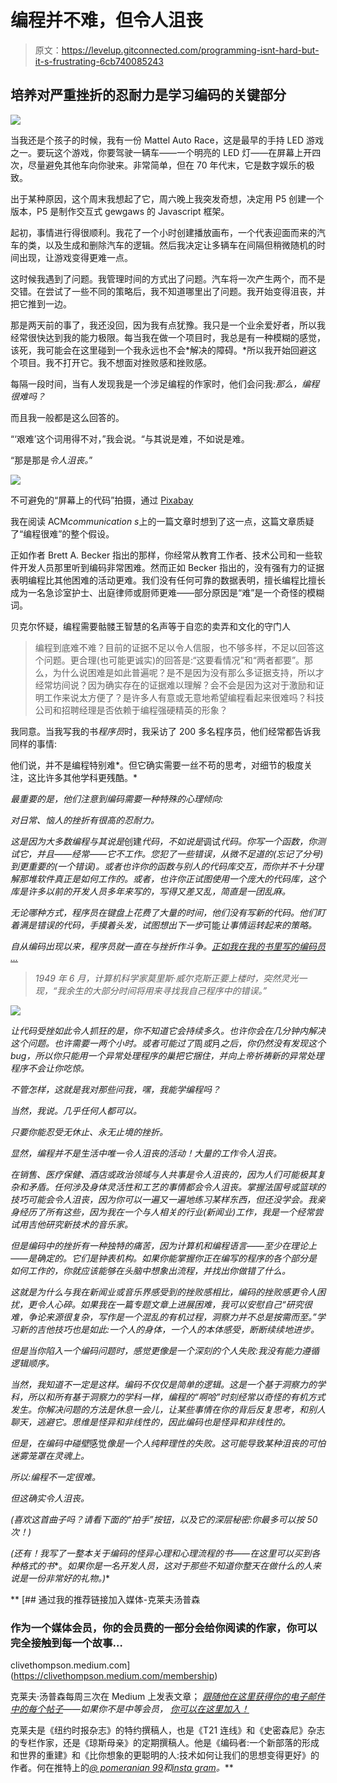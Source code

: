 # 编程并不难，但令人沮丧

> 原文：<https://levelup.gitconnected.com/programming-isnt-hard-but-it-s-frustrating-6cb740085243>

## 培养对严重挫折的忍耐力是学习编码的关键部分

![](img/ad692006df9e1b615fdb6999e99c21c4.png)

当我还是个孩子的时候，我有一份 Mattel Auto Race，这是最早的手持 LED 游戏之一。要玩这个游戏，你要驾驶一辆车——一个明亮的 LED 灯——在屏幕上开四次，尽量避免其他车向你驶来。非常简单，但在 70 年代末，它是数字娱乐的极致。

出于某种原因，这个周末我想起了它，周六晚上我突发奇想，决定用 P5 创建一个版本，P5 是制作交互式 gewgaws 的 Javascript 框架。

起初，事情进行得很顺利。我花了一个小时创建播放画布，一个代表迎面而来的汽车的类，以及生成和删除汽车的逻辑。然后我决定让多辆车在间隔但稍微随机的时间出现，让游戏变得更难一点。

这时候我遇到了问题。我管理时间的方式出了问题。汽车将一次产生两个，而不是交错。在尝试了一些不同的策略后，我不知道哪里出了问题。我开始变得沮丧，并把它推到一边。

那是两天前的事了，我还没回，因为我有点犹豫。我只是一个业余爱好者，所以我经常很快达到我的能力极限。每当我在做一个项目时，我总是有一种模糊的感觉，该死，我可能会在这里碰到一个我永远也不会*解决的障碍。*所以我开始回避这个项目。我不打开它。我不想面对挫败感和挫败感。

每隔一段时间，当有人发现我是一个涉足编程的作家时，他们会问我:*那么，编程很难吗？*

而且我一般都是这么回答的。

“‘艰难’这个词用得不对，”我会说。“与其说是难，不如说是难。

“那是那是*令人沮丧。*”

![](img/b2189d085bdf6935be5897c13aac0b21.png)

不可避免的“屏幕上的代码”拍摄，通过 [Pixabay](https://pixabay.com/photos/code-programming-hacking-html-web-820275/)

我在阅读 ACM*communication s*上的一篇文章时想到了这一点，这篇文章质疑了“编程很难”的整个假设。

正如作者 Brett A. Becker 指出的那样，你经常从教育工作者、技术公司和一些软件开发人员那里听到编码非常困难。然而正如 Becker 指出的，没有强有力的证据表明编程比其他困难的活动更难。我们没有任何可靠的数据表明，擅长编程比擅长成为一名急诊室护士、出庭律师或厨师更难——部分原因是“难”是一个奇怪的模糊词。

贝克尔怀疑，编程需要骷髅王智慧的名声等于自恋的卖弄和文化的守门人

> 编程到底难不难？目前的证据不足以令人信服，也不够多样，不足以回答这个问题。更合理(也可能更诚实)的回答是:“这要看情况”和“两者都要”。那么，为什么说困难是如此普遍呢？是不是因为没有那么多证据支持，所以才经常坊间说？因为确实存在的证据难以理解？会不会是因为这对于激励和证明工作来说太方便了？是许多人有意或无意地希望编程看起来很难吗？科技公司和招聘经理是否依赖于编程强硬精英的形象？

我同意。当我写我的书*程序员*时，我采访了 200 多名程序员，他们经常都告诉我同样的事情:

他们说，并不是编程特别难*。但它确实需要一丝不苟的思考，对细节的极度关注，这比许多其他学科更残酷。*

*最重要的是，他们注意到编码需要一种特殊的心理倾向:*

*对日常、恼人的挫折有很高的忍耐力。*

*这是因为大多数编程与其说是*创建*代码，不如说是*调试*代码。你写一个函数，你测试它，并且——经常——它不工作。您犯了一些错误，从微不足道的(忘记了分号)到更重要的(一个错误)。或者也许你的函数与别人的代码库交互，而你并不十分理解那堆软件真正是如何工作的。或者，也许你正试图使用一个庞大的代码库，这个库是许多以前的开发人员多年来写的，写得又差又乱，简直是一团乱麻。*

*无论哪种方式，程序员在键盘上花费了大量的时间，他们没有写新的代码。他们盯着满是错误的代码，手摸着头发，试图想出下一步*可能*让事情运转起来的策略。*

*自从编码出现以来，程序员就一直在与挫折作斗争。[正如我在我的书里写的*编码员* …](https://www.penguinrandomhouse.com/books/539883/coders-by-clive-thompson/#:~:text=From%20acclaimed%20tech%20writer%20Clive,what%20should%20give%20us%20pause.)*

> *1949 年 6 月，计算机科学家莫里斯·威尔克斯正要上楼时，突然灵光一现，“我余生的大部分时间将用来寻找我自己程序中的错误。”*

*![](img/725ab4ad9d87cc0d5c51d4d49245e45d.png)*

*让代码受挫如此令人抓狂的是，你不知道它会持续多久。也许你会在几分钟内解决这个问题。也许需要一两个小时。或者可能过了*周*或*月*之后，你仍然没有发现这个 bug，所以你只能用一个异常处理程序的巢把它捆住，并向上帝祈祷新的异常处理程序不会让你吃惊。*

*不管怎样，这就是我对那些问我，嘿，我能学编程吗？*

*当然，我说。几乎任何人都可以。*

*只要你能忍受无休止、永无止境的挫折。*

*显然，编程并不是生活中唯一令人沮丧的活动！大量的工作令人沮丧。*

*在销售、医疗保健、酒店或政治领域与人共事是令人沮丧的，因为人们可能极其复杂和矛盾。任何涉及身体灵活性和工艺的事情都会令人沮丧。掌握法国号或篮球的技巧可能会令人沮丧，因为你可以一遍又一遍地练习某样东西，但还没学会。我亲身经历了所有这些，因为我在一个与人相关的行业(新闻业)工作，我是一个经常尝试用吉他研究新技术的音乐家。*

*但是编码中的挫折有一种独特的痛苦，因为计算机和编程语言——至少在理论上——是确定的。它们是钟表机构。如果你能掌握你正在编写的程序的各个部分是如何工作的，你就应该能够在头脑中想象出流程，并找出你做错了什么。*

*这就是为什么与我在新闻业或音乐界感受到的挫败感相比，编码的挫败感更令人困扰，更令人心碎。如果我在一篇专题文章上进展困难，我可以安慰自己“研究很难，争论来源很复杂，写作是一个混乱的有机过程，洞察力并不总是按需而至。”学习新的吉他技巧也是如此:一个人的身体，一个人的本体感受，断断续续地进步。*

*但是当你陷入一个编码问题时，感觉更像是一个深刻的个人失败:我没有能力遵循逻辑顺序。*

*当然，我知道不一定是这样。编码不仅仅是简单的逻辑。这是一个基于洞察力的学科，所以和所有基于洞察力的学科一样，编程的“啊哈”时刻经常以奇怪的有机方式发生。你解决问题的方法是休息一会儿，让某些事情在你的背后反复思考，和别人聊天，逃避它。思维是怪异和非线性的，因此编码也是怪异和非线性的。*

*但是，在编码中碰壁*感觉*像是一个人纯粹理性的失败。这可能导致某种沮丧的可怕迷雾笼罩在灵魂上。*

*所以:编程不一定很难。*

*但这确实令人沮丧。*

*(喜欢这首曲子吗？请看下面的“拍手”按钮，以及它的深层秘密:你最多可以按 50 次！)*

*(还有！我写了一整本关于编码的怪异心理和心理流程的书——在这里可以买到各种格式的书**。*如果你是一名开发人员，这对于那些不知道你整天在做什么的人来说是一份非常好的礼物。)**

**[](https://clivethompson.medium.com/membership) [## 通过我的推荐链接加入媒体-克莱夫汤普森

### 作为一个媒体会员，你的会员费的一部分会给你阅读的作家，你可以完全接触到每一个故事…

clivethompson.medium.com](https://clivethompson.medium.com/membership) 

克莱夫·汤普森每周三次在 Medium 上发表文章； [*跟随他在这里获得你的电子邮件中的每个帖子*](https://clivethompson.medium.com/subscribe)*——如果你不是中等会员，* [*你可以在这里加入！*](https://clivethompson.medium.com/membership)

克莱夫是《纽约时报杂志》的特约撰稿人，也是《T21 连线》和《史密森尼》杂志的专栏作家，还是《琼斯母亲》的定期撰稿人。他是《编码者:一个新部落的形成和世界的重建》和《比你想象的更聪明的人:技术如何让我们的思想变得更好》的作者。何在推特上的[*@ pomeranian 99*](https://twitter.com/pomeranian99)*和*[*insta gram*](https://www.instagram.com/pomeranian99/)*。***